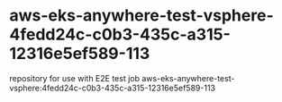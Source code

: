 # aws-eks-anywhere-test-vsphere-4fedd24c-c0b3-435c-a315-12316e5ef589-113
repository for use with E2E test job aws-eks-anywhere-test-vsphere:4fedd24c-c0b3-435c-a315-12316e5ef589-113

